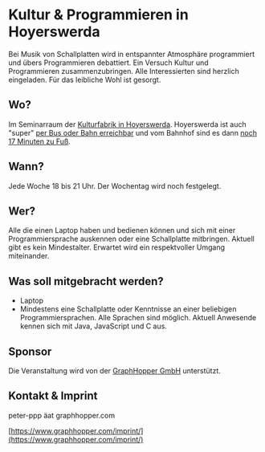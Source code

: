 # Kultur & Programmieren in Hoyerswerda

Bei Musik von Schallplatten wird in entspannter Atmosphäre programmiert und übers Programmieren debattiert. Ein Versuch Kultur und Programmieren zusammenzubringen. Alle Interessierten sind herzlich eingeladen. Für das leibliche Wohl ist gesorgt.

## Wo?

Im Seminarraum der [Kulturfabrik in Hoyerswerda](https://graphhopper.com/maps/?point=&point=Kulturfabrik%20Hoyerswerda). Hoyerswerda ist auch "super" [per Bus oder Bahn erreichbar](https://www.bahn.de) und vom Bahnhof sind es dann [noch 17 Minuten zu Fuß](https://graphhopper.com/maps/?point=Hoyerswerda%20Am%20Bahnhofsvorplatz&point=Kulturfabrik%20Hoyerswerda&vehicle=foot).

## Wann?

Jede Woche 18 bis 21 Uhr. Der Wochentag wird noch festgelegt. 

## Wer?

Alle die einen Laptop haben und bedienen können und sich mit einer Programmiersprache auskennen oder eine Schallplatte mitbringen. Aktuell gibt es kein Mindestalter. Erwartet wird ein respektvoller Umgang miteinander.

## Was soll mitgebracht werden?

 * Laptop
 * Mindestens eine Schallplatte oder Kenntnisse an einer beliebigen Programmiersprachen. Alle Sprachen sind möglich. Aktuell Anwesende kennen sich mit Java, JavaScript und C aus.

## Sponsor

Die Veranstaltung wird von der [GraphHopper GmbH](https://www.graphhopper.com/) unterstützt.

## Kontakt & Imprint

peter-ppp äat graphhopper.com

[https://www.graphhopper.com/imprint/](https://www.graphhopper.com/imprint/)
